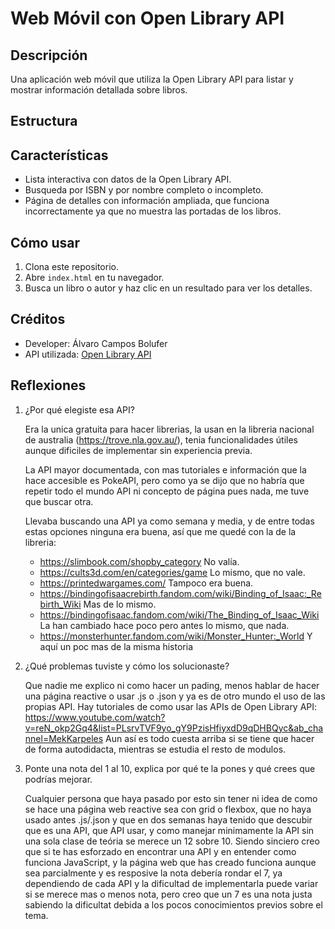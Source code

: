 # Web Móvil con Open Library API

## Descripción
Una aplicación web móvil que utiliza la Open Library API para listar y mostrar información detallada sobre libros.

## Estructura


## Características
- Lista interactiva con datos de la Open Library API.
- Busqueda por ISBN y por nombre completo o incompleto.
- Página de detalles con información ampliada, que funciona incorrectamente ya que no muestra las portadas de los libros.

## Cómo usar
1. Clona este repositorio.
2. Abre `index.html` en tu navegador.
3. Busca un libro o autor y haz clic en un resultado para ver los detalles.

## Créditos
- Developer: Álvaro Campos Bolufer
- API utilizada: [Open Library API](https://openlibrary.org/developers/api)

## Reflexiones
1. ¿Por qué elegiste esa API?

   Era la unica gratuita para hacer librerias, la usan en la libreria nacional de australia (https://trove.nla.gov.au/), tenia funcionalidades útiles aunque dificiles de implementar sin experiencia previa.
   
   La API mayor documentada, con mas tutoriales e información que la hace accesible es PokeAPI, pero como ya se dijo que no habría que repetir todo el mundo API ni concepto de página pues nada, me tuve que buscar otra.
   
    Llevaba buscando una API ya como semana y media, y de entre todas estas opciones ninguna era buena, así que me quedé con la de la libreria:
    - https://slimbook.com/shopby_category No valía.
    - https://cults3d.com/en/categories/game Lo mismo, que no vale.
    - https://printedwargames.com/ Tampoco era buena.
    - https://bindingofisaacrebirth.fandom.com/wiki/Binding_of_Isaac:_Rebirth_Wiki Mas de lo mismo.
    - https://bindingofisaac.fandom.com/wiki/The_Binding_of_Isaac_Wiki La han cambiado hace poco pero antes lo mismo, que nada.
    - https://monsterhunter.fandom.com/wiki/Monster_Hunter:_World Y aquí un poc mas de la misma historia
      
    

3. ¿Qué problemas tuviste y cómo los solucionaste?
   
    Que nadie me explico ni como hacer un pading, menos hablar de hacer una página reactive o usar .js o .json y ya es de otro mundo el uso de las propias API.
    Hay tutoriales de como usar las APIs de Open Library API: https://www.youtube.com/watch?v=reN_okp2Gq4&list=PLsrvTVF9yo_gY9PzisHfiyxdD9qDHBQyc&ab_channel=MekKarpeles
    Aun así es todo cuesta arriba si se tiene que hacer de forma autodidacta, mientras se estudia el resto de modulos.

5. Ponte una nota del 1 al 10, explica por qué te la pones y qué crees que podrías mejorar.
   
    Cualquier persona que haya pasado por esto sin tener ni idea de como se hace una página web reactive sea con grid o flexbox, que no haya usado antes .js/.json y que en dos semanas haya tenido que descubir que es una API, que API usar, y como manejar minimamente la API sin una sola clase de teória se merece un 12 sobre 10.
   Siendo sinciero creo que si te has esforzado en encontrar una API y en entender como funciona JavaScript, y la página web que has creado funciona aunque sea parcialmente y es resposive la nota debería rondar el 7, ya dependiendo de cada API y la dificultad de implementarla puede variar si se merece mas o menos nota, pero creo que un 7 es una nota justa sabiendo la dificultat debida a los pocos conocimientos previos sobre el tema.
